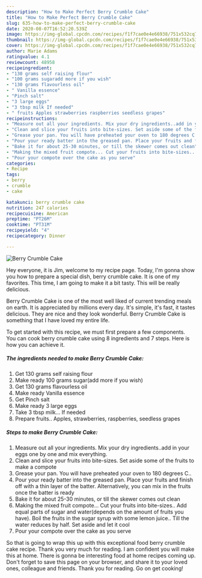 ```yaml
---
description: "How to Make Perfect Berry Crumble Cake"
title: "How to Make Perfect Berry Crumble Cake"
slug: 635-how-to-make-perfect-berry-crumble-cake
date: 2020-08-07T16:52:20.539Z
image: https://img-global.cpcdn.com/recipes/f1f7cae0e4e66938/751x532cq70/berry-crumble-cake-recipe-main-photo.jpg
thumbnail: https://img-global.cpcdn.com/recipes/f1f7cae0e4e66938/751x532cq70/berry-crumble-cake-recipe-main-photo.jpg
cover: https://img-global.cpcdn.com/recipes/f1f7cae0e4e66938/751x532cq70/berry-crumble-cake-recipe-main-photo.jpg
author: Marie Adams
ratingvalue: 4.1
reviewcount: 48958
recipeingredient:
- "130 grams self raising flour"
- "100 grams sugaradd more if you wish"
- "130 grams flavourless oil"
- " Vanilla essence"
- "Pinch salt"
- "3 large eggs"
- "3 tbsp milk If needed"
- " fruits Apples strawberries raspberries seedless grapes"
recipeinstructions:
- "Measure out all your ingredients. Mix your dry ingredients..add in your eggs one by one and mix everything."
- "Clean and slice your fruits into bite-sizes. Set aside some of the fruits to make a compote"
- "Grease your pan. You will have preheated your oven to 180 degrees C.."
- "Pour your ready batter into the greased pan. Place your fruits and finish off with a thin layer of the batter. Alternatively, you can mix in the fruits once the batter is ready"
- "Bake it for about 25-30 minutes, or till the skewer comes out clean"
- "Making the mixed fruit compote... Cut your fruits into bite-sizes.. Add equal parts of sugar and water(depends on the amount of fruits you have). Boil the fruits in the sugar syrup with some lemon juice.. Till the water reduces by half. Set aside and let it cool"
- "Pour your compote over the cake as you serve"
categories:
- Recipe
tags:
- berry
- crumble
- cake

katakunci: berry crumble cake 
nutrition: 247 calories
recipecuisine: American
preptime: "PT26M"
cooktime: "PT31M"
recipeyield: "4"
recipecategory: Dinner

---
```



![Berry Crumble Cake](https://img-global.cpcdn.com/recipes/f1f7cae0e4e66938/751x532cq70/berry-crumble-cake-recipe-main-photo.jpg)

Hey everyone, it is Jim, welcome to my recipe page. Today, I'm gonna show you how to prepare a special dish, berry crumble cake. It is one of my favorites. This time, I am going to make it a bit tasty. This will be really delicious.

Berry Crumble Cake is one of the most well liked of current trending meals on earth. It is appreciated by millions every day. It's simple, it's fast, it tastes delicious. They are nice and they look wonderful. Berry Crumble Cake is something that I have loved my entire life.




To get started with this recipe, we must first prepare a few components. You can cook berry crumble cake using 8 ingredients and 7 steps. Here is how you can achieve it.

<!--inarticleads1-->

##### The ingredients needed to make Berry Crumble Cake:

1. Get 130 grams self raising flour
1. Make ready 100 grams sugar(add more if you wish)
1. Get 130 grams flavourless oil
1. Make ready  Vanilla essence
1. Get Pinch salt
1. Make ready 3 large eggs
1. Take 3 tbsp milk... If needed
1. Prepare  fruits.. Apples, strawberries, raspberries, seedless grapes




<!--inarticleads2-->

##### Steps to make Berry Crumble Cake:

1. Measure out all your ingredients. Mix your dry ingredients..add in your eggs one by one and mix everything.
1. Clean and slice your fruits into bite-sizes. Set aside some of the fruits to make a compote
1. Grease your pan. You will have preheated your oven to 180 degrees C..
1. Pour your ready batter into the greased pan. Place your fruits and finish off with a thin layer of the batter. Alternatively, you can mix in the fruits once the batter is ready
1. Bake it for about 25-30 minutes, or till the skewer comes out clean
1. Making the mixed fruit compote... Cut your fruits into bite-sizes.. Add equal parts of sugar and water(depends on the amount of fruits you have). Boil the fruits in the sugar syrup with some lemon juice.. Till the water reduces by half. Set aside and let it cool
1. Pour your compote over the cake as you serve




So that is going to wrap this up with this exceptional food berry crumble cake recipe. Thank you very much for reading. I am confident you will make this at home. There is gonna be interesting food at home recipes coming up. Don't forget to save this page on your browser, and share it to your loved ones, colleague and friends. Thank you for reading. Go on get cooking!
